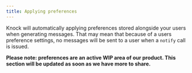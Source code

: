 ```yaml
---
title: Applying preferences
---
```


Knock will automatically applying preferences stored alongside your users when generating
messages. That may mean that because of a users preference settings, no messages
will be sent to a user when a `notify` call is issued.

**Please note: preferences are an active WIP area of our product. This section will be updated as soon as we have more to share.**
